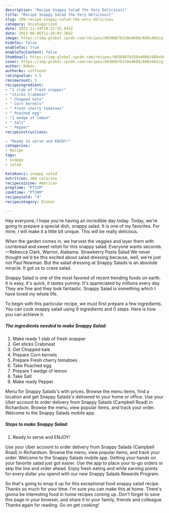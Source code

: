 ```yaml
---
description: "Recipe Snappy Salad the Very Delicious}"
title: "Recipe Snappy Salad the Very Delicious}"
slug: 109-recipe-snappy-salad-the-very-delicious
category: Uncategorized
date: 2022-11-24T18:52:55.945Z
date: 2023-06-06T11:20:03.368Z
image: https://img-global.cpcdn.com/recipes/d038867b338e4608/680x482cq70/snappy-salad-recipe-main-photo.jpg
hideToc: false
enableToc: true
enableTocContent: false
thumbnail: https://img-global.cpcdn.com/recipes/d038867b338e4608/680x482cq70/snappy-salad-recipe-main-photo.jpg
cover: https://img-global.cpcdn.com/recipes/d038867b338e4608/680x482cq70/snappy-salad-recipe-main-photo.jpg
author: Admin
authorAv: notfound
ratingvalue: 3.5
reviewcount: 3
recipeingredient:
- "1 slab of fresh snapper"
- "sticks Crabmeat"
- " Chopped kale"
- " Corn kernels"
- " Fresh cherry tomatoes"
- " Poached egg"
- "1 wedge of lemon"
- " Salt"
- " Pepper"
recipeinstructions:

- "Ready to serve and ENJOY!"
categories:
- Recipe
tags:
- snappy
- salad

katakunci: snappy salad 
nutrition: 200 calories
recipecuisine: American
preptime: "PT32M"
cooktime: "PT38M"
recipeyield: "4"
recipecategory: Dinner

---
```



Hey everyone, I hope you're having an incredible day today. Today, we're going to prepare a special dish, snappy salad. It is one of my favorites. For mine, I will make it a little bit unique. This will be really delicious.

When the garden comes in, we harvest the veggies and layer them with cornbread and sweet relish for this snappy salad. Everyone wants seconds. —Rebecca Clark, Warrior, Alabama. Strawberry Pasta Salad We never thought we&#39;d be this excited about salad dressing because, well, we&#39;re just not Paul Newman. But the salad dressing at Snappy Salads is an absolute miracle: It got us to crave salad.

Snappy Salad is one of the most favored of recent trending foods on earth. It is easy, it's quick, it tastes yummy. It's appreciated by millions every day. They are fine and they look fantastic. Snappy Salad is something which I have loved my whole life.


To begin with this particular recipe, we must first prepare a few ingredients. You can cook snappy salad using 9 ingredients and 0 steps. Here is how you can achieve it.

<!--inarticleads1-->

##### The ingredients needed to make Snappy Salad:

1. Make ready 1 slab of fresh snapper
1. Get sticks Crabmeat
1. Get  Chopped kale
1. Prepare  Corn kernels
1. Prepare  Fresh cherry tomatoes
1. Take  Poached egg
1. Prepare 1 wedge of lemon
1. Take  Salt
1. Make ready  Pepper


Menu for Snappy Salads&#39;s with prices. Browse the menu items, find a location and get Snappy Salads&#39;s delivered to your home or office. Use your Uber account to order delivery from Snappy Salads (Campbell Road) in Richardson. Browse the menu, view popular items, and track your order. ‎Welcome to the Snappy Salads mobile app. 

<!--inarticleads2-->

##### Steps to make Snappy Salad:


1. Ready to serve and ENJOY!

Use your Uber account to order delivery from Snappy Salads (Campbell Road) in Richardson. Browse the menu, view popular items, and track your order. ‎Welcome to the Snappy Salads mobile app. Getting your hands on your favorite salad just got easier. Use the app to place your to-go orders or skip the line and order ahead. Enjoy fresh eating and while earning points for every dollar you spend with our new Snappy Salads Rewards Program. 

So that's going to wrap it up for this exceptional food snappy salad recipe. Thanks so much for your time. I'm sure you can make this at home. There's gonna be interesting food in home recipes coming up. Don't forget to save this page in your browser, and share it to your family, friends and colleague. Thanks again for reading. Go on get cooking!
